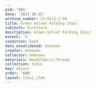 ```yaml
---
pid: '681'
date: '2023-10-25'
archive_number: 23-01/2-1-50
title: Green Velvet Folding Chair
subjects: Furniture
description: Green Velvet Folding Chair
extent: '1'
condition: Good
date_unvalidated: Unknown
creator: Unknown
collector: Unknown
materials: Wood|Fabric|Thread
collection: tinui
key: object
order: '680'
layout: tinui_item
---
```

